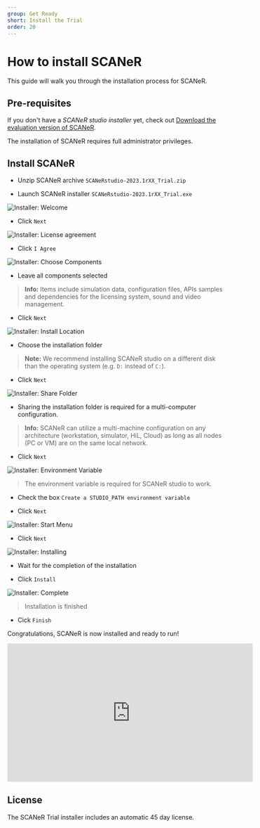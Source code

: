 ```yaml
---
group: Get Ready
short: Install the Trial
order: 20
---
```


# How to install SCANeR

This guide will walk you through the installation process for SCANeR.

## Pre-requisites

If you don't have a *SCANeR studio installer* yet, check out [Download the evaluation version of SCANeR](../HT_Download_Trial_SCANeR/HT_Download_Trial_SCANeR.md).

The installation of SCANeR requires full administrator privileges.

## Install SCANeR

* Unzip SCANeR archive ```SCANeRstudio-2023.1rXX_Trial.zip ``` 

* Launch SCANeR installer ```SCANeRstudio-2023.1rXX_Trial.exe ```

![Installer: Welcome](./assets/Welcome_to_SCAneR.png)

* Click ```Next```

![Installer: License agreement](./assets/license_agreement.png)

* Click ```I Agree```

![Installer: Choose Components](./assets/choose_components.png)

* Leave all components selected

> **Info:** Items include simulation data, configuration files, APIs samples and dependencies for the licensing system, sound and video management.

* Click ```Next```

![Installer: Install Location](./assets/install_location.png)

* Choose the installation folder

> **Note:** We recommend installing SCANeR studio on a different disk than the operating system (e.g. ```D:``` instead of ```C:```).

* Click ```Next```

![Installer: Share Folder](./assets/installation_type.png)

* Sharing the installation folder is required for a multi-computer configuration.

> **Info:**  SCANeR can utilize a multi-machine configuration on any architecture (workstation, simulator, HiL, Cloud) as long as all nodes (PC or VM) are on the same local network.

* Click ```Next```

![Installer: Environment Variable](./assets/studio_path.png)

> The environment variable is required for SCANeR studio to work.

* Check the box ```Create a STUDIO_PATH environment variable```

* Click ```Next```

![Installer: Start Menu](./assets/start_menu.png)

* Click ```Next```

![Installer: Installing](./assets/installing.png)

* Wait for the completion of the installation

* Click ```Install```

![Installer: Complete](./assets/complete.png)

> Installation is finished

* Cick ```Finish```

Congratulations, SCANeR is now installed and ready to run!

<iframe width="560" height="315" src="https://www.youtube.com/embed/joE1Fi09eEY?start=49" title="YouTube video player" frameborder="0" allow="accelerometer; autoplay; clipboard-write; encrypted-media; gyroscope; picture-in-picture" allowfullscreen></iframe>

## License

The SCANeR Trial installer includes an automatic 45 day license.
